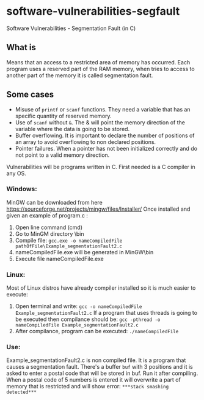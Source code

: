 # software-vulnerabilities-segfault
Software Vulnerabilities - Segmentation Fault (in C)

## What is
Means that an access to a restricted area of memory has occurred. Each program uses a reserved part of the RAM memory, when tries to access to another part of the memory it is called segmentation fault.

## Some cases
- Misuse of ```printf``` or ```scanf``` functions. They need a variable that has an specific quantity of reserved memory.
- Use of ```scanf``` without ```&```. The & will point the memory direction of the variable where the data is going to be stored.
- Buffer overflowing. It is important to declare the number of positions of an array to avoid overflowing to non declared positions.
- Pointer failures. When a pointer has not been initialized correctly and do not point to a valid memory direction.

Vulnerabilities will be programs written in C. First needed is a C compiler in any OS.
### Windows:
MinGW can be downloaded from here https://sourceforge.net/projects/mingw/files/Installer/
Once installed and given an example of program.c :
1.	Open line command (cmd)
2.	Go to MinGM directory \bin
3.	Compile file: ``` gcc.exe -o nameCompiledFile  pathOfFile\Example_segmentationFault2.c ```
4.	nameCompiledFile.exe will be generated in MinGW\bin
5.	Execute file nameCompiledFile.exe

### Linux:
Most of Linux distros have already compiler installed so it is much easier to execute:
1.	Open terminal and write: ``` gcc -o nameCompiledFile Example_segmentationFault2.c ```
If a program that uses threads is going to be executed then compilance should be:
``` gcc -pthread -o nameCompiledFile Example_segmentationFault2.c ```
2.	After compilance, program can be executed:
``` ./nameCompiledFile ```

### Use:
Example_segmentationFault2.c is non compiled file. It is a program that causes a segmentation fault.
There's a buffer ```buf``` with 3 positions and it is asked to enter a postal code that will be stored in buf.
Run it after compiling.
When a postal code of 5 numbers is entered it will overwrite a part of memory that is restricted and will show error: ``` ***stack smashing detected*** ```
